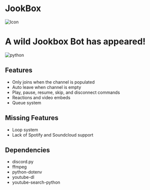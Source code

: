 # JookBox

![Icon](https://github.com/Chejuyeong/JookBox/blob/main/images/jookbox3.png)

# A wild Jookbox Bot has appeared!
![python](https://img.shields.io/badge/Python-3.9.7%20-brightgreen)


## Features

- Only joins when the channel is populated
- Auto leave when channel is empty
- Play, pause, resume, skip, and disconnect commands
- Reactions and video embeds
- Queue system

## Missing Features

- Loop system
- Lack of Spotify and Soundcloud support
 
 ## Dependencies
 
 - discord.py
 - ffmpeg
 - python-dotenv
 - youtube-dl
 - youtube-search-python
